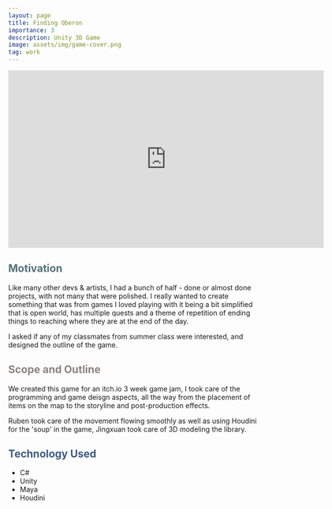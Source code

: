 ```yaml
---
layout: page
title: Finding Oberon
importance: 3
description: Unity 3D Game
image: assets/img/game-cover.png
tag: work
---
```


<iframe src="https://drive.google.com/uc?id=1EmwMquSb2kjVmD0ZtlthtQI0ityXOElV" width="640" height="360" frameborder="0" allowfullscreen="true"></iframe>


## <span style="color: #54717a;">Motivation</span>
Like many other devs & artists, I had a bunch of half - done or almost done projects, with not many that were polished. I really wanted to create something that was from games I loved playing with it being a bit simplified that is open world, has multiple quests and a theme of repetition of ending things to reaching where they are at the end of the day. 

I asked if any of my classmates from summer class were interested, and designed the outline of the game.

## <span style="color: #8a837d;">Scope and Outline</span>
We created this game for an itch.io 3 week game jam, I took care of the programming and game deisgn aspects, all the way from the placement of items on the map to the storyline and post-production effects.

Ruben took care of the movement flowing smoothly as well as using Houdini for the 'soup' in the game, Jingxuan took care of 3D modeling the library.

## <span style="color: #3d5a80;">Technology Used</span>
- C#
- Unity
- Maya
- Houdini 